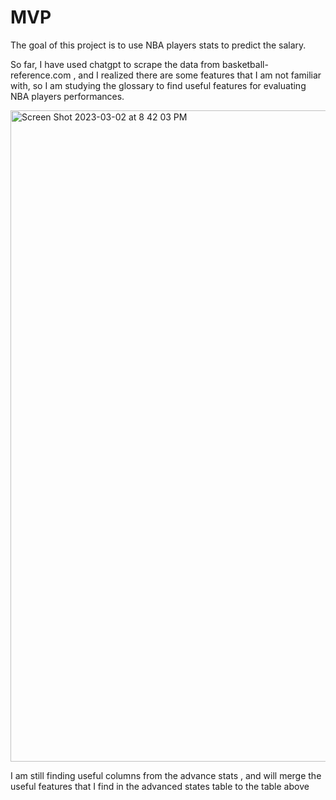 # MVP
The goal of this project is to use NBA players stats to predict the salary.

So far, I have used chatgpt to scrape the data from basketball-reference.com , and I realized there are some features that I am not familiar with, so I am studying the glossary to find useful features for evaluating NBA players performances.

<img width="1042" alt="Screen Shot 2023-03-02 at 8 42 03 PM" src="https://user-images.githubusercontent.com/63031028/222633439-cf456286-9efe-4c70-aeb2-4cba31a9140a.png">

I am still finding useful columns from the advance stats , and will merge the useful features that I find in the advanced states table to the table above